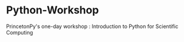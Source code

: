 Python-Workshop
===============

PrincetonPy's one-day workshop : Introduction to Python for Scientific Computing
